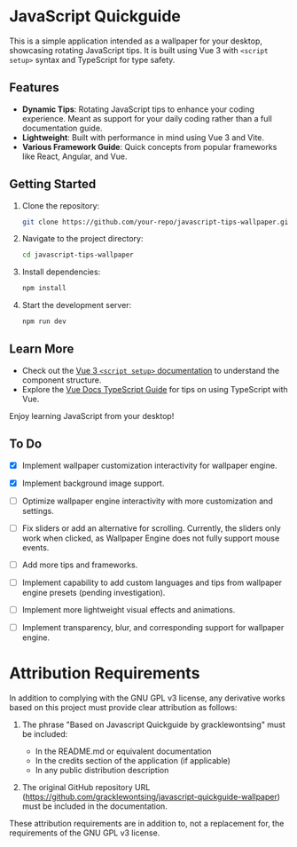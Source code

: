 # JavaScript Quickguide

This is a simple application intended as a wallpaper for your desktop, showcasing rotating JavaScript tips. It is built using Vue 3 with `<script setup>` syntax and TypeScript for type safety.

## Features

- **Dynamic Tips**: Rotating JavaScript tips to enhance your coding experience. Meant as support for your daily coding rather than a full documentation guide.
- **Lightweight**: Built with performance in mind using Vue 3 and Vite.
- **Various Framework Guide**: Quick concepts from popular frameworks like React, Angular, and Vue.

## Getting Started

1. Clone the repository:
   ```bash
   git clone https://github.com/your-repo/javascript-tips-wallpaper.git
   ```
2. Navigate to the project directory:
   ```bash
   cd javascript-tips-wallpaper
   ```
3. Install dependencies:
   ```bash
   npm install
   ```
4. Start the development server:
   ```bash
   npm run dev
   ```

## Learn More

- Check out the [Vue 3 `<script setup>` documentation](https://v3.vuejs.org/api/sfc-script-setup.html#sfc-script-setup) to understand the component structure.
- Explore the [Vue Docs TypeScript Guide](https://vuejs.org/guide/typescript/overview.html#project-setup) for tips on using TypeScript with Vue.

Enjoy learning JavaScript from your desktop!

## To Do
- [x] Implement wallpaper customization interactivity for wallpaper engine.
- [x] Implement background image support.
- [ ] Optimize wallpaper engine interactivity with more customization and settings.
- [ ] Fix sliders or add an alternative for scrolling. Currently, the sliders only work when clicked, as Wallpaper Engine does not fully support mouse events.
- [ ] Add more tips and frameworks.
- [ ] Implement capability to add custom languages and tips from wallpaper engine presets (pending investigation).
- [ ] Implement more lightweight visual effects and animations.
- [ ] Implement transparency, blur, and corresponding support for wallpaper engine.


# Attribution Requirements

In addition to complying with the GNU GPL v3 license, any derivative works based on this project must provide clear attribution as follows:

1. The phrase "Based on Javascript Quickguide by gracklewontsing" must be included:
   - In the README.md or equivalent documentation
   - In the credits section of the application (if applicable)
   - In any public distribution description

2. The original GitHub repository URL (https://github.com/gracklewontsing/javascript-quickguide-wallpaper) must be included in the documentation.

These attribution requirements are in addition to, not a replacement for, the requirements of the GNU GPL v3 license.
